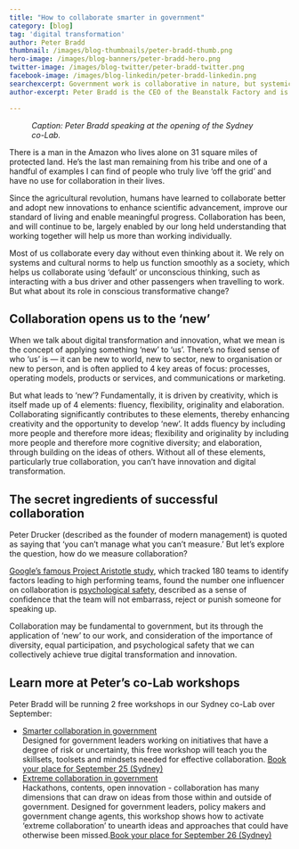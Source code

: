 ```yaml
---
title: "How to collaborate smarter in government"
category: [blog]
tag: 'digital transformation'
author: Peter Bradd
thumbnail: /images/blog-thumbnails/peter-bradd-thumb.png
hero-image: /images/blog-banners/peter-bradd-hero.png
twitter-image: /images/blog-twitter/peter-bradd-twitter.png
facebook-image: /images/blog-linkedin/peter-bradd-linkedin.png
searchexcerpt: Government work is collaborative in nature, but systemic gaps and organisational silos can stop us from being able to work together effectively. Peter Bradd, the DTA’s first co-Lab ‘thinker in residence’, explains how a particular mindset can help create bridges to faster digital transformation and success.
author-excerpt: Peter Bradd is the CEO of the Beanstalk Factory and is the DTA’s first co-Lab ‘thinker in residence’.

---
```

<figure>
  <img src="{{ site.url }}{{ site.baseurl }}{{ page.hero-image }}" alt=""/>
  <figcaption><em>Caption: Peter Bradd speaking at the opening of the Sydney co-Lab.</em><br /></figcaption>
</figure>

<p>There is a man in the Amazon who lives alone on 31 square miles of protected land. He’s the last man remaining from his tribe and one of a handful of examples I can find of people who truly live ‘off the grid’ and have no use for collaboration in their lives.</p>
<p>Since the agricultural revolution, humans have learned to collaborate better and adopt new innovations to enhance scientific advancement, improve our standard of living and enable meaningful progress. Collaboration has been, and will continue to be, largely enabled by our long held understanding that working together will help us more than working individually.</p>
<p>Most of us collaborate every day without even thinking about it. We rely on systems and cultural norms to help us function smoothly as a society, which helps us collaborate using ‘default’ or unconscious thinking, such as interacting with a bus driver and other passengers when travelling to work. But what about its role in conscious transformative change?</p>
<h2>Collaboration opens us to the ‘new’</h2>
<p>When we talk about digital transformation and innovation, what we mean is the concept of applying something ‘new’ to ‘us’. There’s no fixed sense of who ‘us’ is — it can be new to world, new to sector, new to organisation or new to person, and is often applied to 4 key areas of focus: processes, operating models, products or services, and communications or marketing.</p>
<p>But what leads to ‘new’? Fundamentally, it is driven by creativity, which is itself made up of 4 elements: fluency, flexibility, originality and elaboration. Collaborating significantly contributes to these elements, thereby enhancing creativity and the opportunity to develop ‘new’. It adds fluency by including more people and therefore more ideas; flexibility and originality by including more people and therefore more cognitive diversity; and elaboration, through building on the ideas of others. Without all of these elements, particularly true collaboration, you can’t have innovation and digital transformation.</p>
<h2>The secret ingredients of successful collaboration</h2>
<p>Peter Drucker (described as the founder of modern management) is quoted as saying that ‘you can’t manage what you can’t measure.’ But let’s explore the question, how do we measure collaboration?</p>

<p><a href="https://www.nytimes.com/2016/02/28/magazine/what-google-learned-from-its-quest-to-build-the-perfect-team.html">Google’s famous Project Aristotle study</a>, which tracked 180 teams to identify factors leading to high performing teams, found the number one influencer on collaboration is <a href="https://journalofethics.ama-assn.org/article/teamwork-health-care-maximizing-collective-intelligence-inclusive-collaboration-and-open/2016-09">psychological safety</a>, described as a sense of confidence that the team will not embarrass, reject or punish someone for speaking up.</p>
<p>Collaboration may be fundamental to government, but its through the application of ‘new’ to our work, and consideration of the importance of diversity, equal participation, and psychological safety that we can collectively achieve true digital transformation and innovation.</p>
<h2>Learn more at Peter’s co-Lab workshops</h2>
<p>Peter Bradd will be running 2 free workshops in our Sydney co-Lab over September:</p>
<ul><li><a href="https://www.eventbrite.com.au/e/smarter-collaboration-in-government-sydney-tickets-49275622714?aff=ehomecard">Smarter collaboration in government</a><br>
	Designed for government leaders working on initiatives that have a degree of risk or uncertainty, this free workshop will teach you the skillsets, toolsets and mindsets needed for effective collaboration. <a href="https://www.eventbrite.com.au/e/smarter-collaboration-in-government-sydney-tickets-49275622714?aff=ehomecard">Book your place for September 25 (Sydney)</a></li>
<li><a href="https://www.eventbrite.com.au/e/extreme-collaboration-in-government-sydney-tickets-49275642774?aff=ehomecard">Extreme collaboration in government</a><br>
	Hackathons, contents, open innovation - collaboration has many dimensions that can draw on ideas from those within and outside of government. Designed for government leaders, policy makers and government change agents, this workshop shows how to activate ‘extreme collaboration’ to unearth ideas and approaches that could have otherwise been missed.<a href="https://www.eventbrite.com.au/e/extreme-collaboration-in-government-sydney-tickets-49275642774?aff=ehomecard">Book your place for September 26 (Sydney)</a></li>
</ul>
